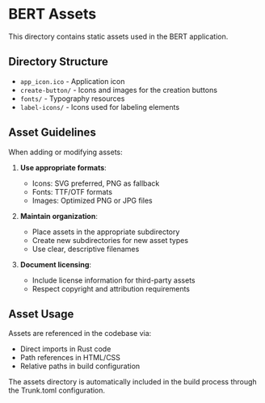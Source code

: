 # BERT Assets

This directory contains static assets used in the BERT application.

## Directory Structure

- `app_icon.ico` - Application icon
- `create-button/` - Icons and images for the creation buttons
- `fonts/` - Typography resources
- `label-icons/` - Icons used for labeling elements

## Asset Guidelines

When adding or modifying assets:

1. **Use appropriate formats**:
   - Icons: SVG preferred, PNG as fallback
   - Fonts: TTF/OTF formats
   - Images: Optimized PNG or JPG files

2. **Maintain organization**:
   - Place assets in the appropriate subdirectory
   - Create new subdirectories for new asset types
   - Use clear, descriptive filenames

3. **Document licensing**:
   - Include license information for third-party assets
   - Respect copyright and attribution requirements

## Asset Usage

Assets are referenced in the codebase via:

- Direct imports in Rust code
- Path references in HTML/CSS
- Relative paths in build configuration

The assets directory is automatically included in the build process through the Trunk.toml configuration.